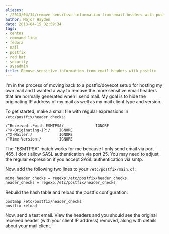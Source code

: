 ```yaml
---
aliases:
- /2013/04/14/remove-sensitive-information-from-email-headers-with-postfix/
author: Major Hayden
date: 2013-04-15 02:59:34
tags:
- centos
- command line
- fedora
- mail
- postfix
- red hat
- security
- sysadmin
title: Remove sensitive information from email headers with postfix
---
```


I'm in the process of moving back to a postfix/dovecot setup for hosting my own mail and I wanted a way to remove the more sensitive email headers that are normally generated when I send mail. My goal is to hide the originating IP address of my mail as well as my mail client type and version.

To get started, make a small file with regular expressions in `/etc/postfix/header_checks`:

```
/^Received:.*with ESMTPSA/              IGNORE
/^X-Originating-IP:/    IGNORE
/^X-Mailer:/            IGNORE
/^Mime-Version:/        IGNORE
```


The "ESMTPSA" match works for me because I only send email via port 465. I don't allow SASL authentication via port 25. You may need to adjust the regular expression if you accept SASL authentication via smtp.

Now, add the following two lines to your `/etc/postfix/main.cf`:

```
mime_header_checks = regexp:/etc/postfix/header_checks
header_checks = regexp:/etc/postfix/header_checks
```


Rebuild the hash table and reload the postfix configuration:

```
postmap /etc/postfix/header_checks
postfix reload
```


Now, send a test email. View the headers and you should see the original received header (with your client IP address) removed, along with details about your mail client.
